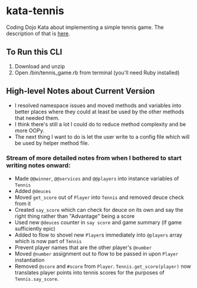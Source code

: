 # kata-tennis
Coding Dojo Kata about implementing a simple tennis game. The description of that is [here](https://github.com/codingdojo-org/codingdojo.org/blob/master/content/kata/Tennis.md).

## To Run this CLI

1. Download and unzip
1. Open /bin/tennis_game.rb from terminal (you'll need Ruby installed)

## High-level Notes about Current Version

* I resolved namespace issues and moved methods and variables into better places where they could at least be used by the other methods that needed them.
* I think there's still a lot I could do to reduce method complexity and be more OOPy.
* The next thing I want to do is let the user write to a config file which will be used by helper method file.

### Stream of more detailed notes from when I bothered to start writing notes onward:
* Made `@@winner`, `@@services` and `@@players` into instance variables of `Tennis`
* Added `@deuces`
* Moved `get_score` out of `Player` into `Tennis` and removed deuce check from it
* Created `say_score` which can check for deuce on its own and say the right thing rather than "Advantage" being a score
* Used new `@deuces` counter in `say score` and game summary (if game sufficiently epic)
* Added to flow to shovel new `Player`s immediately into `@players` array which is now part of `Tennis`
* Prevent player names that are the other player's `@number`
* Moved `@number` assignment out to flow to be passed in upon `Player` instantiation
* Removed `@score` and `#score` from `Player`. `Tennis.get_score(player)` now translates player points into tennis scores for the purposes of `Tennis.say_score`.
